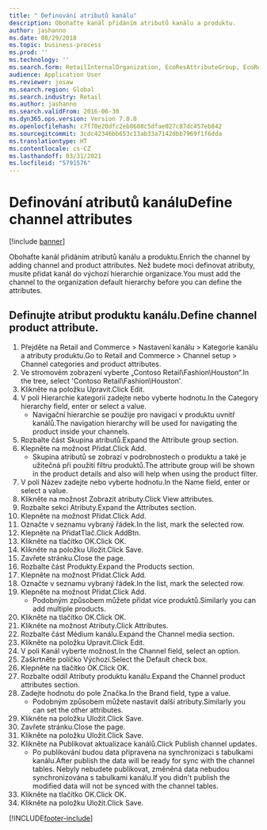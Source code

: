 ```yaml
---
title: " Definování atributů kanálu"
description: Obohaťte kanál přidáním atributů kanálu a produktu.
author: jashanno
ms.date: 08/29/2018
ms.topic: business-process
ms.prod: ''
ms.technology: ''
ms.search.form: RetailInternalOrganization, EcoResAttributeGroup, EcoResAttributeGroupAttribute, RetailAddChannelItems, RetailCatalogProductAttributeValue, RetailMedia
audience: Application User
ms.reviewer: josaw
ms.search.region: Global
ms.search.industry: Retail
ms.author: jashanno
ms.search.validFrom: 2016-06-30
ms.dyn365.ops.version: Version 7.0.0
ms.openlocfilehash: c7f70e20dfc2eb8608c5dfae027c87dc457eb842
ms.sourcegitcommit: 3cdc42346bb653c13ab33a7142dbb7969f1f6dda
ms.translationtype: HT
ms.contentlocale: cs-CZ
ms.lasthandoff: 03/31/2021
ms.locfileid: "5791576"
---
```

# <a name="define-channel-attributes"></a><span data-ttu-id="7fe56-103"> Definování atributů kanálu</span><span class="sxs-lookup"><span data-stu-id="7fe56-103">Define channel attributes</span></span>

[!include [banner](../includes/banner.md)]

<span data-ttu-id="7fe56-104">Obohaťte kanál přidáním atributů kanálu a produktu.</span><span class="sxs-lookup"><span data-stu-id="7fe56-104">Enrich the channel by adding channel and product attributes.</span></span> <span data-ttu-id="7fe56-105">Než budete moci definovat atributy, musíte přidat kanál do výchozí hierarchie organizace.</span><span class="sxs-lookup"><span data-stu-id="7fe56-105">You must add the channel to the organization default hierarchy before you can define the attributes.</span></span>


## <a name="define-channel-product-attribute"></a><span data-ttu-id="7fe56-106">Definujte atribut produktu kanálu.</span><span class="sxs-lookup"><span data-stu-id="7fe56-106">Define channel product attribute.</span></span>
1. <span data-ttu-id="7fe56-107">Přejděte na Retail and Commerce > Nastavení kanálu > Kategorie kanálu a atributy produktu.</span><span class="sxs-lookup"><span data-stu-id="7fe56-107">Go to Retail and Commerce > Channel setup > Channel categories and product attributes.</span></span>
2. <span data-ttu-id="7fe56-108">Ve stromovém zobrazení vyberte „Contoso Retail\Fashion\Houston“.</span><span class="sxs-lookup"><span data-stu-id="7fe56-108">In the tree, select 'Contoso Retail\Fashion\Houston'.</span></span>
3. <span data-ttu-id="7fe56-109">Klikněte na položku Upravit.</span><span class="sxs-lookup"><span data-stu-id="7fe56-109">Click Edit.</span></span>
4. <span data-ttu-id="7fe56-110">V poli Hierarchie kategorií zadejte nebo vyberte hodnotu.</span><span class="sxs-lookup"><span data-stu-id="7fe56-110">In the Category hierarchy field, enter or select a value.</span></span>
    * <span data-ttu-id="7fe56-111">Navigační hierarchie se použije pro navigaci v produktu uvnitř kanálů.</span><span class="sxs-lookup"><span data-stu-id="7fe56-111">The navigation hierarchy will be used for navigating the product inside your channels.</span></span>  
5. <span data-ttu-id="7fe56-112">Rozbalte část Skupina atributů.</span><span class="sxs-lookup"><span data-stu-id="7fe56-112">Expand the Attribute group section.</span></span>
6. <span data-ttu-id="7fe56-113">Klepněte na možnost Přidat.</span><span class="sxs-lookup"><span data-stu-id="7fe56-113">Click Add.</span></span>
    * <span data-ttu-id="7fe56-114">Skupina atributů se zobrazí v podrobnostech o produktu a také je užitečná při použití filtru produktů.</span><span class="sxs-lookup"><span data-stu-id="7fe56-114">The attribute group will be shown in the product details and also will help when using the product filter.</span></span>  
7. <span data-ttu-id="7fe56-115">V poli Název zadejte nebo vyberte hodnotu.</span><span class="sxs-lookup"><span data-stu-id="7fe56-115">In the Name field, enter or select a value.</span></span>
8. <span data-ttu-id="7fe56-116">Klikněte na možnost Zobrazit atributy.</span><span class="sxs-lookup"><span data-stu-id="7fe56-116">Click View attributes.</span></span>
9. <span data-ttu-id="7fe56-117">Rozbalte sekci Atributy.</span><span class="sxs-lookup"><span data-stu-id="7fe56-117">Expand the Attributes section.</span></span>
10. <span data-ttu-id="7fe56-118">Klepněte na možnost Přidat.</span><span class="sxs-lookup"><span data-stu-id="7fe56-118">Click Add.</span></span>
11. <span data-ttu-id="7fe56-119">Označte v seznamu vybraný řádek.</span><span class="sxs-lookup"><span data-stu-id="7fe56-119">In the list, mark the selected row.</span></span>
12. <span data-ttu-id="7fe56-120">Klepněte na PřidatTlač.</span><span class="sxs-lookup"><span data-stu-id="7fe56-120">Click AddBtn.</span></span>
13. <span data-ttu-id="7fe56-121">Klikněte na tlačítko OK.</span><span class="sxs-lookup"><span data-stu-id="7fe56-121">Click OK.</span></span>
14. <span data-ttu-id="7fe56-122">Klikněte na položku Uložit.</span><span class="sxs-lookup"><span data-stu-id="7fe56-122">Click Save.</span></span>
15. <span data-ttu-id="7fe56-123">Zavřete stránku.</span><span class="sxs-lookup"><span data-stu-id="7fe56-123">Close the page.</span></span>
16. <span data-ttu-id="7fe56-124">Rozbalte část Produkty.</span><span class="sxs-lookup"><span data-stu-id="7fe56-124">Expand the Products section.</span></span>
17. <span data-ttu-id="7fe56-125">Klepněte na možnost Přidat.</span><span class="sxs-lookup"><span data-stu-id="7fe56-125">Click Add.</span></span>
18. <span data-ttu-id="7fe56-126">Označte v seznamu vybraný řádek.</span><span class="sxs-lookup"><span data-stu-id="7fe56-126">In the list, mark the selected row.</span></span>
19. <span data-ttu-id="7fe56-127">Klepněte na možnost Přidat.</span><span class="sxs-lookup"><span data-stu-id="7fe56-127">Click Add.</span></span>
    * <span data-ttu-id="7fe56-128">Podobným způsobem můžete přidat více produktů.</span><span class="sxs-lookup"><span data-stu-id="7fe56-128">Similarly you can add multiple products.</span></span>  
20. <span data-ttu-id="7fe56-129">Klikněte na tlačítko OK.</span><span class="sxs-lookup"><span data-stu-id="7fe56-129">Click OK.</span></span>
21. <span data-ttu-id="7fe56-130">Klikněte na možnost Atributy.</span><span class="sxs-lookup"><span data-stu-id="7fe56-130">Click Attributes.</span></span>
22. <span data-ttu-id="7fe56-131">Rozbalte část Médium kanálu.</span><span class="sxs-lookup"><span data-stu-id="7fe56-131">Expand the Channel media section.</span></span>
23. <span data-ttu-id="7fe56-132">Klikněte na položku Upravit.</span><span class="sxs-lookup"><span data-stu-id="7fe56-132">Click Edit.</span></span>
24. <span data-ttu-id="7fe56-133">V poli Kanál vyberte možnost.</span><span class="sxs-lookup"><span data-stu-id="7fe56-133">In the Channel field, select an option.</span></span>
25. <span data-ttu-id="7fe56-134">Zaškrtněte políčko Výchozí.</span><span class="sxs-lookup"><span data-stu-id="7fe56-134">Select the Default check box.</span></span>
26. <span data-ttu-id="7fe56-135">Klepněte na tlačítko OK.</span><span class="sxs-lookup"><span data-stu-id="7fe56-135">Click OK.</span></span>
27. <span data-ttu-id="7fe56-136">Rozbalte oddíl Atributy produktu kanálu.</span><span class="sxs-lookup"><span data-stu-id="7fe56-136">Expand the Channel product attributes section.</span></span>
28. <span data-ttu-id="7fe56-137">Zadejte hodnotu do pole Značka.</span><span class="sxs-lookup"><span data-stu-id="7fe56-137">In the Brand field, type a value.</span></span>
    * <span data-ttu-id="7fe56-138">Podobným způsobem můžete nastavit další atributy.</span><span class="sxs-lookup"><span data-stu-id="7fe56-138">Similarly you can set the other attributes.</span></span>  
29. <span data-ttu-id="7fe56-139">Klikněte na položku Uložit.</span><span class="sxs-lookup"><span data-stu-id="7fe56-139">Click Save.</span></span>
30. <span data-ttu-id="7fe56-140">Zavřete stránku.</span><span class="sxs-lookup"><span data-stu-id="7fe56-140">Close the page.</span></span>
31. <span data-ttu-id="7fe56-141">Klikněte na položku Uložit.</span><span class="sxs-lookup"><span data-stu-id="7fe56-141">Click Save.</span></span>
32. <span data-ttu-id="7fe56-142">Klikněte na Publikovat aktualizace kanálů.</span><span class="sxs-lookup"><span data-stu-id="7fe56-142">Click Publish channel updates.</span></span>
    * <span data-ttu-id="7fe56-143">Po publikování budou data připravena na synchronizaci s tabulkami kanálu.</span><span class="sxs-lookup"><span data-stu-id="7fe56-143">After publish the data will be ready for sync with the channel tables.</span></span> <span data-ttu-id="7fe56-144">Nebyly nebudete publikovat, změněná data nebudou synchronizována s tabulkami kanálu.</span><span class="sxs-lookup"><span data-stu-id="7fe56-144">If you didn't publish the modified data will not be synced with the channel tables.</span></span>  
33. <span data-ttu-id="7fe56-145">Klikněte na tlačítko OK.</span><span class="sxs-lookup"><span data-stu-id="7fe56-145">Click OK.</span></span>
34. <span data-ttu-id="7fe56-146">Klikněte na položku Uložit.</span><span class="sxs-lookup"><span data-stu-id="7fe56-146">Click Save.</span></span>



[!INCLUDE[footer-include](../../includes/footer-banner.md)]